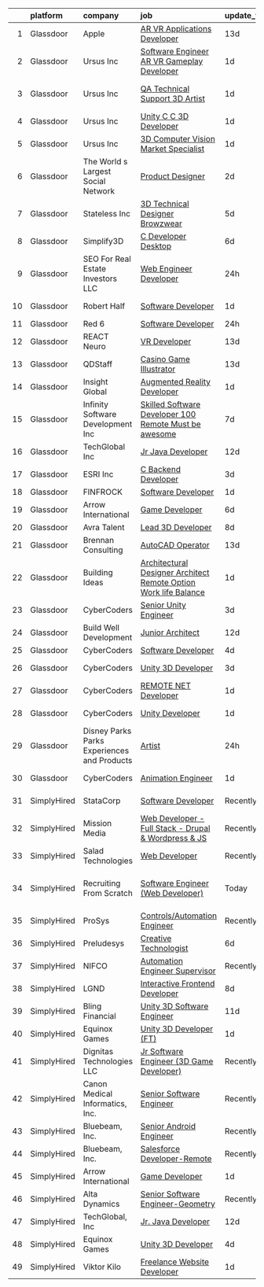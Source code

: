

|    | platform    | company                                      | job                                                                                                                                                                                                                                                                                                                                                                                                                                                                                                                                                                                                                                                                                                                                                                                                                                                                                                                                                                                                                                                                                                                                                                                                                                                                                                                                                         | update_time   | location                      |
|---:|:------------|:---------------------------------------------|:------------------------------------------------------------------------------------------------------------------------------------------------------------------------------------------------------------------------------------------------------------------------------------------------------------------------------------------------------------------------------------------------------------------------------------------------------------------------------------------------------------------------------------------------------------------------------------------------------------------------------------------------------------------------------------------------------------------------------------------------------------------------------------------------------------------------------------------------------------------------------------------------------------------------------------------------------------------------------------------------------------------------------------------------------------------------------------------------------------------------------------------------------------------------------------------------------------------------------------------------------------------------------------------------------------------------------------------------------------|:--------------|:------------------------------|
|  1 | Glassdoor   | Apple                                        | [AR VR Applications Developer](https://www.glassdoor.com/partner/jobListing.htm?pos=122&ao=1110586&s=58&guid=000001818a33217cb6f591da7ae1ecb7&src=GD_JOB_AD&t=SR&vt=w&cs=1_81e5262a&cb=1655881016020&jobListingId=1007927430862&cpc=AC285F3A3ECA6BB0&jrtk=3-0-1g65368d8jflj801-1g65368dli4nf800-69fcb8720df6bece--6NYlbfkN0BvKrLyj5gPmtZO9T8euul8TCxuuKNOtzRJOomxnwSEodTz2Bc-sPZlbtkML8D-m4qjCGnf4bnfUhIPZeLIg-kWsoLpYUZE6w8n5VLz2izTVNhE8A2fpsHuKRjE-oAiuIZERgxxAwRuKy4gW9q-meSy0xsMy36UAtY1PkgNswdAEi46H-K9YB9Cek2iAqhmmTzFvMj4hRW18-irTuURuW8_rNFMWMa2fXgKmaPOcxIFH3nk00xzu1L7PAaOMiyOaJ8wmAey9xf5UJs1t735oW_0eydsIjDDbPfI7klLdbsjpjo-y2HBWBVKdmscPeqKDp4oVoCU3FZkyyT9TzifMHWZ7SKKpDHYNWEhNRd1Wu27g-5cAy7253C2eVvtLVimryOw9nL-kCAQYtZ4RKcG1b_JkTwgp8M6SPkOdugD9kBl5qDhy8XOtpekafGe5aXQV2b8nmzItfD4WxVWk6H7rvncvb6Svh6kmb96bT3t9wBcBeoWKB028nael7a5s072d3elJTHVAO8w7acHynSh8SxoRGPVZo5M1e1mHtkeWCPR3EhD9DKBe5JHGx4sWs9eJy1ULLfMYTCcL5sHgtdMCQBtpbuyK8YdUWWWQcyXosBbEbWoaWCoS9kDtxJbCzVIaq1yr5aiUSwc4ep9uz6_GOYRAIyE2k6C-S1J8u7V0NMqN_upZqlmOk8Tb_ay5OdRRRsPhMordd8FCFeI8imgyEfT0hE2AmE1PKwE_PyhO5nTJdjk6LV5RoyR3mgxqUqGb9Ze89tvyKvaDOvKhyYm1_BZqqu1M59qTGgTRMktFjI6DJQZ_E8RasnjXE-f_q-XMmACSTsum4ko3vpWw8NAK7w5XGC8noqbZfOyKryQ_jqSmb_Cyj_31Fd4V40HdRp7ymBe8DqqF8DrF7YNlr-VH66VAgqHXXZL1UpK9fDq9WcdeFW2JLnZMr52lqkzJT9h-NE_9C3e6twB4w%3D%3D)              | 13d           | Boulder, CO                   |
|  2 | Glassdoor   | Ursus  Inc                                   | [Software Engineer  AR VR Gameplay Developer](https://www.glassdoor.com/partner/jobListing.htm?pos=127&ao=1110586&s=58&guid=000001818a33217cb6f591da7ae1ecb7&src=GD_JOB_AD&t=SR&vt=w&ea=1&cs=1_30f0c324&cb=1655881016021&jobListingId=1007952300883&cpc=FD1C1DA32C38CFA7&jrtk=3-0-1g65368d8jflj801-1g65368dli4nf800-a89439141e159696--6NYlbfkN0CT8vBT9H5mqECx2dfLV_FONLPDKpIRssxVwtj05Tmm4rA5I0VNOPdM1oYsK66ov5rfnjfgAZTug_wuk_D3pyUmhLVPkqVTzPlt3gfN_Qsn5B5UIDGrRKzf7Iyk2_CT6MnWxR91fqgaC9SdvwabNzt0QdMHfrfPitCLVZR0aTS3IIToD99hmnSSmDqqNkCfRgeoMOsACCZMti_AePjnWh6mXS9J6UcRNOMdrkp41WaCLH8VAgzUkXeTUOejWQpplf6ePRq3cBQ4w8HkNCzcWKpN4s4fHQZfLVV56zdDSW9uTyUDsKhTrMGsXcLLOn2frletLgCJ_gZ5Fpds3gU5LX5y46BZQskQArxsCqkhbhOK3m9rp0OHkIBKoNKn3iLRSJ2dRUoqXVIYF1KRpDTzFyH_HM97V-Tr_Q3fO5IDbKCO3AA5u6Ok5EmZLpI5cNRc58wbvqyNuORN2jkhR4SfY-65KFkZ24aLzu3Hp9NLNtUNHdYCei6HUEXdeA5PEmRCu4t4ducBvvJ3Z8joQlAjuh88CY054PH7nJh-BLEwpukoEM47wfGJJfcsyXVPCgHZEu7E5lkFGbxf58QI1YRCZUjDAtiyjfZR-hQysgr2bHC93acE4pKQmGd9eVN7icsD1zgxSGlHselvL2x6x9mmE9KplmURN8ZvgKVISgaKRsglt02BdUflWPlsQtlBVj9iVm21YzY2iPJmAptst4GD8oyK)                                                                                                                                                                                                                                                      | 1d            | Redmond, WA                   |
|  3 | Glassdoor   | Ursus  Inc                                   | [QA Technical Support 3D Artist](https://www.glassdoor.com/partner/jobListing.htm?pos=117&ao=1110586&s=58&guid=000001818a33217cb6f591da7ae1ecb7&src=GD_JOB_AD&t=SR&vt=w&ea=1&cs=1_9afef60a&cb=1655881016020&jobListingId=1007952300748&cpc=FAE5E775D180B2FB&jrtk=3-0-1g65368d8jflj801-1g65368dli4nf800-8e6621c51b927726--6NYlbfkN0CT8vBT9H5mqECx2dfLV_FONLPDKpIRssxVwtj05Tmm4rA5I0VNOPdM1oYsK66ov5rfnjfgAZTugxHRSpus1mP8WNxYOiQfHnv_mhFLovft_g4Rr4K9awOumL3X_lvb96-uMoWdsRynJtbDEdlM-fhizy4LBD0CECYUaxYBUgKi4CsfFRoFBZSlInWOmK60C43dqL81ji-4YozOnLAentynOIYBcNOUgDP_vCPPXBc07rgFK7syOUbjWhuaoMOO4a-TlzQwHIF-NUaDNmRseCzuh2bjRqGYJ_JiALfU7pnOfo-0OK4PSCZ5D6-7-ZwiPK_8hJBu_1zTcZIG_iw7wVa0-GH6U79ZcwzGVGCX-8TlqwAU0qqYwBGvTGsg2mSELqDP3SregIhFwvtOFBwWVLFLrATOedC-ZkdeD05Qa4DqVqlT8L8_AKm0DuL5V6PEgpBjnwx4bzvOlblJ6yPHaUXhx60TEl-jxkdK3Cqbc6GhhCsv9po-wkaKjjkTMqxJVrkUahr3qXiX0onQLaRiONsEZb2rP8WhDqHkdSqYu41fctiUIOiu72repbXjq3VB88TyMEUUS2gHq0GNClwT78VJyPGszeas2oHjxXj53_WU6UZmnlWrzWvObuE7m5I8k_Gd-etujcitLCXHaRrs4zM4OXX2YGZ6SEGEQ3YRhWhMCMp6SXc4cQwiLMhxX2TSeeDrSPWUJv8FmNa2R-MoIAOy)                                                                                                                                                                                                                                                                   | 1d            | San Francisco, CA             |
|  4 | Glassdoor   | Ursus  Inc                                   | [Unity C C   3D Developer](https://www.glassdoor.com/partner/jobListing.htm?pos=116&ao=1110586&s=58&guid=000001818a33217cb6f591da7ae1ecb7&src=GD_JOB_AD&t=SR&vt=w&ea=1&cs=1_46c62824&cb=1655881016020&jobListingId=1007952300761&cpc=334ABAF5D42DC775&jrtk=3-0-1g65368d8jflj801-1g65368dli4nf800-2a7bd2f0a80d9e6e--6NYlbfkN0CT8vBT9H5mqECx2dfLV_FONLPDKpIRssxVwtj05Tmm4rA5I0VNOPdM1oYsK66ov5rfnjfgAZTug0v-ZHA1FQUidJuHjM3k3oTbiLUKDLP7cx3ie_pL8SZXsWXF580SVPACzqwptS734yepNgNxYue4Tq01SeurxeSUz1X9D-_WOWLFD7SsJkUyTmeAmSpgiH6d34IaLOheCBmqhoTKnGP9FvvPbziNliuV2kuh__z4V8nlQyajaIt8HwdtxbtSY0pVOwyGdT8wDXASIO6kI---StvpDnRjcFxum-yH_2l6tEL0qCdbA4wAPBOuChatqGn6Oq0zY3KgawK46eMth6T7ouUxSrDEEsnUfqoasP_RCknyawOl0MfFwylBGw6W1xGI2-pCsJBgWJQ_I9d0e1N4InzyBlc2Ig6uPt9zAmUIjZuzjTrtIDshliMedz6C6KjxXbsxUVa-psn6dAPharmWMhVnTbmgktdwecFfuLExrgiqSiXJmdKqqLVZ80stO_E7bjaduh-l6DbvLTGbcUKWw7WDkVSnJWmoSxQ-oaCfck1uNgHLk4mL-gC6PBFTMzNNwCDCBLf18zssfnhNknTaflTnsbDUzhU1srtbfoWtlXCnfMgGqcXaQtlra1d21xVEcK8Dhdwk9Tnhx5IMy6eKkuAPFFg5dJWUxIpBoJZYQWmJB_2QLUlzrHhqRRN6tyehVV_yC3n_qA%3D%3D)                                                                                                                                                                                                                                                                             | 1d            | Redmond, WA                   |
|  5 | Glassdoor   | Ursus  Inc                                   | [3D Computer Vision Market Specialist](https://www.glassdoor.com/partner/jobListing.htm?pos=129&ao=1110586&s=58&guid=000001818a33217cb6f591da7ae1ecb7&src=GD_JOB_AD&t=SR&vt=w&ea=1&cs=1_e927bb8d&cb=1655881016021&jobListingId=1007952300934&cpc=FAE5E775D180B2FB&jrtk=3-0-1g65368d8jflj801-1g65368dli4nf800-4c843d0a3bdea92b--6NYlbfkN0CT8vBT9H5mqECx2dfLV_FONLPDKpIRssxVwtj05Tmm4rA5I0VNOPdM1oYsK66ov5rfnjfgAZTug3aNMU6At5v_WkIMfQzP_Ag1g6S1HMTiLQ9hk8YzCN_hWrAR2ZXBsp638ScD0pVTCm4tfGEDJCWG_cXtqtDiEos8NwXCEiM-m6WiH372eQcZPEe8Pzr8DAoGxgYXNv8fa4oqxRQwrCN8f-IrxlpkCNjjdUioENPsAMNvYCqpYvsv5tpUci9AC6NAz1_omAXCrsScwvtx6DaFM0vsmS3_Oeg2oi5kf9br-lRSmrNzda52Paap-hA8RSc9dp1LN8G14XgOeUFMVj-tZbAjunSYbHFPO8WPQNt1dSUCA5ztBeQuS_Vwx5-aYuFu7UEFRaPdbb0NkohPsPUDKavS2-GjZRsFPJAgfL9XOvGt74Le829vfpS5l7RfLfW0DzEU9WbnuhN1K7sBazftpWnKIJtRXv2MKuo72XFe7eF5PsTRCmuhx02H1at0ah_jQZ3a7jS30mlHYDOI3Ph1yLnfDBkD4xcM3dW_i9WMWjLjcTD_zABOxoyYJ-AaV9iMVOTrcGwINGLa_LrPhqlFBIBinNPOkmtYjnnVwoLm9Ihxu9W2kdDdIOTbiCMCg4HlfxjKyI823cjtq3WsEKFoNRMNHO84T1A32UjP1ajEb3r3O_9sPddmF9TCg3GB98vfy6wO7__ZJcKquurtNtLT)                                                                                                                                                                                                                                                             | 1d            | Sausalito, CA                 |
|  6 | Glassdoor   | The World s Largest Social Network           | [Product Designer](https://www.glassdoor.com/partner/jobListing.htm?pos=125&ao=1110586&s=58&guid=000001818a33217cb6f591da7ae1ecb7&src=GD_JOB_AD&t=SR&vt=w&cs=1_8e2a0798&cb=1655881016021&jobListingId=1007950662304&cpc=E773D000C9BC26FA&jrtk=3-0-1g65368d8jflj801-1g65368dli4nf800-fe04110d9e9eabe1--6NYlbfkN0DSgjPPcnEdvoK3uuxfISLALE6pB1FR7YSHOr_tSg5_QGIhoz_2VqUepdcKLBLI_zSyCme8RKe9yWL2Y5jRsLpD6uaqUljAdyxTBE1Dr_AZUMFRLSx1C6m0WoyR9qgEIb4SDGFDS1whlrJ8LlnRpMcaG9a6WbdlIn9keVbSu52RCLJC8B54kh1w256WlRzw-cvUEcwjUzIi282h2ZscxzAN4mDS3shFXqLO6FstG59buuGZUrg2tIYarKgNr--AJJ2lcFyiMpnSDsPvMrav5K4m4brlbvsfoES_8L-LQhXuGG4_ocMo9bxdllX9Eey7wTCzBuIKAXGoR2JEABg8pA0wyYEALxhgWR-ossvr77aKeJcTUs4IDfsArKMCVxdqsOz1MFcotk7ByFnpgpARU5lZhyQOvmsDiiDRuwGD3EEJ0Dm-pq13da4V9HrsRXRn8eXxdAPCadosN2zTfnwedcFxXSUgU66O9upxUXEGZdZa_-7Rrx9DEIiEOCQizBKOfmWImiRChaswEiDD8KRUR1USqCQzAnu3xGv26QH0YtnVvsSCmzhdAx2nyWkHlY5qEdn4g_fmGUnjaw%3D%3D)                                                                                                                                                                                                                                                                                                                                                                                                                          | 2d            | New York, NY                  |
|  7 | Glassdoor   | Stateless Inc                                | [3D Technical Designer  Browzwear ](https://www.glassdoor.com/partner/jobListing.htm?pos=110&ao=1110586&s=58&guid=000001818a33217cb6f591da7ae1ecb7&src=GD_JOB_AD&t=SR&vt=w&ea=1&cs=1_5f6cddc8&cb=1655881016019&jobListingId=1007944586616&cpc=9C4F014304452074&jrtk=3-0-1g65368d8jflj801-1g65368dli4nf800-d92c17cf4d9f129f--6NYlbfkN0CMcCXJT0p_ILdaQUIJ0-QQ2_CBConMKszWTsGK5uvI4353MWyOs2yQnOr-BO7R0OdsV-2uWtxKNRcQOIisj4KaKx00A0lKRhJPcNQ2V8uBWaeRAsvkgoctLAWBl_74iXVjRuoS-wp-WJ8tnFC0ceYmcTlksXapOFD465wUOEqag_67zJiey7_Y2YzBIvILtyo8gTo1PrCtgYvXH5cCCIYykUcS_4XIF-Y3EVlIirHKAXGVJX9_Gobc4os3JVPlazYHlbDK78uopGIF1l2j7-I-cmnHOhiZGyvgjl_jZMq2cgdtjEx2tcGOEy3h8zKWv0KtRWobVNxAXJn8JiUFURkVo2bU_IjCYtTC54r4ktPK91Dbi9Cn_YPNRHanCPqgvMbqajVWMr0LZrNrpcj_Xg5_p4TnFQICgkRzlC6Xe-ucaL_cyu78sRFGjPkFZNzOLqUSOy2YszgsM44Ut6iFjzWpRmp0PyxueXYcY-Yz47Ti7HNaWqcm2DNdZkRj1AK9TstcOTICgLk7Ug%3D%3D)                                                                                                                                                                                                                                                                                                                                                                                                                                                                    | 5d            | New York, NY                  |
|  8 | Glassdoor   | Simplify3D                                   | [C   Developer  Desktop ](https://www.glassdoor.com/partner/jobListing.htm?pos=102&ao=1110586&s=58&guid=000001818a33217cb6f591da7ae1ecb7&src=GD_JOB_AD&t=SR&vt=w&ea=1&cs=1_0bd740ea&cb=1655881016017&jobListingId=1007941984698&cpc=80B915E8E3483F7A&jrtk=3-0-1g65368d8jflj801-1g65368dli4nf800-6b0c0341c0cc94a0--6NYlbfkN0AS6l-ih2KIXnejHBXZcOtrnYQHbFd0ICbFjevRruSO72K49RFFl8ZNA3VpPCvcdcfjeDJzbAUmNjPoKgGb97Donx5jrojC07JOdo1aCXNDS86-z00fgcL7cued_qmSWXtHcu3xd9it7s-heza2gea05YhEzN5ECzKacbpzmhGCJ1q_BG2zTRryERXD3KWNzlbp_O1Ms1NOJYCwnmcNOPnbWDNZm6hUfT3_l2DgXTRBTcyLne-kQdrRfPnBOQ0Xs3D4u74nZUcJTIfXu9LkI0FSf8g8omN-ZgxnsELJWyThUtXyEp0tkHMSa1saUTn32KzFFvXbsj_efh8Ijx3XGe2J9B1jfxuX6nOiIDlQ5C661gmz2jayB646r70T3OBq5WQMcn2WpCRTQXyeYG9VnP7amDq3xhYjfuhhATiGqXPJHBb2cFPTord-9LxP76g2TxpZcw7piKcMSl0aMPMUlKYA8ryeSR54pEhsjAN4Tun564A0bLpTCZD9lPdtxb-GMMfyX8i5EFjZR7OKKGp548WdLF9NjXFB1Q5TlxirvsBQeA%3D%3D)                                                                                                                                                                                                                                                                                                                                                                                                                                              | 6d            | Cincinnati, OH                |
|  9 | Glassdoor   | SEO For Real Estate Investors LLC            | [Web Engineer Developer](https://www.glassdoor.com/partner/jobListing.htm?pos=109&ao=1110586&s=58&guid=000001818a33217cb6f591da7ae1ecb7&src=GD_JOB_AD&t=SR&vt=w&ea=1&cs=1_e7edeb8a&cb=1655881016018&jobListingId=1007954277644&cpc=7095061949A44974&jrtk=3-0-1g65368d8jflj801-1g65368dli4nf800-bd2de49b0affd3e6--6NYlbfkN0DJfnl776HxIft2MNDC1rkXQ3Z9Iau6Lmi_e5Adjz34l-U_GG9K-pzeo5vzy-H4UdLvZO03n6YEIYM_j4_PppWEz64mI_MM6u70QG_oTLCevZfDnvfsA0Km-yuaa4-i4AvderyC5MVZvdVMzRZtW6D31v-pO-0kkx1-UgT_qm9vAQ8oew2zgqpoMQt5bgzBQrblfvihnz-cRO83bgh49cGOwno_kVs1eEEUrV1Vr9yrM91ez7W3DKphi4ZGHCf0DOEdbcb8jmYcWWZ2bKHCGU0VIr6Xj5Vt27x4JRqYPVovKRx-TZU0UXG10cBJaBZsVGqhu-n25uAvVqJm3JZg6f_C41Hqh-aqAQy55xTbDxq7FwJuZb8bsOemwbjWeZh5TUCULlA5Q9K7qvuUDNVxVuFy-3Yltnz0OIO6GQ05tHkB976R9xjlwv-TvhCFdXYgYR_rYExoTltP8fuxPeA_jzqC6XpByU0Mg0eWiXz4FtTPflZmaP2pJcSMrzodqC7TCLq4TzpvV4vn9Q%3D%3D)                                                                                                                                                                                                                                                                                                                                                                                                                                                                               | 24h           | Remote                        |
| 10 | Glassdoor   | Robert Half                                  | [Software Developer](https://www.glassdoor.com/partner/jobListing.htm?pos=124&ao=1110586&s=58&guid=000001818a33217cb6f591da7ae1ecb7&src=GD_JOB_AD&t=SR&vt=w&ea=1&cs=1_528529be&cb=1655881016021&jobListingId=1007952556501&cpc=D2F1DE17EE1F43B9&jrtk=3-0-1g65368d8jflj801-1g65368dli4nf800-7075b6feb20c6dc7--6NYlbfkN0CpzDdaQkua3np5pkmj49lKioZwmwxQ-yx5plwbYmV_M7ZUsoYMwH68_KcsVW_LscEcg6MrK4rr0hoMWf2anW8ool_FMiAsDkAg4cDNN_4pkH-iHvADtnKpBsyOAa_97gaOu0cGzgrv72lKvjbIdONp8vDPn8ASQUW3wB3RyoDcVCgTeGWUFANO5WVFwQqu01PBf1QIi0z1mE544LSzjCIUbp4OOhjV2v6_gSQIyxmzKhyr9fjd3HbmL-wls3V8CWs2ry7wfCJVRfaVkrVVVKxxJuNB9SvWS5DUoiYN1ahwhzKGq1QV5pKkP5PfbcjwKZkRNwdZ9UVSxspL61kNSr8AfIfqUiHWSGxCCDBo4x81SFfcErpwcGUFAtrMFDRQ1tHU5EFBV99n0Z4RI-ZhClPaFME_ormVCdj6f0nXFtrRxY5cluG05wBL6GAmuCUgFN_cj2SrkifpKsiVznOm7REY-0GE5wRiDLW5aFoBhTs9oVZpSDiZd33nLjzFyq3Pm7yXVRkpjtzXCuyMhlDlRZCmmG4PMlP8Fw7E3M4s0A8y9nDoJdVPl8hNlMehUkFiA80%3D)                                                                                                                                                                                                                                                                                                                                                                                                                                 | 1d            | West Babylon, NY              |
| 11 | Glassdoor   | Red 6                                        | [Software Developer](https://www.glassdoor.com/partner/jobListing.htm?pos=108&ao=1110586&s=58&guid=000001818a33217cb6f591da7ae1ecb7&src=GD_JOB_AD&t=SR&vt=w&ea=1&cs=1_68cdd78d&cb=1655881016018&jobListingId=1007954506966&cpc=973E6D846143997F&jrtk=3-0-1g65368d8jflj801-1g65368dli4nf800-5c4ab0b83e9db3fd--6NYlbfkN0BKgzQyzTF1Q9mOsR1amaS-juVGLjHt5Cdom-gEF9y-xS0Vel0hhr33OUoAFojkZTzCCxyAhIwoQ3SKk3r6crmKD9iTbnHnckuIkOAw5our6bD3BudqyrmfNQD5cy0RhvJxJo-ysTYFanxeGh09IpdfdRulBhDWqkk0Jq2ImeYR9SWRM0iCMeUKtOM3fPJzZTozBXXMXb0pr67EgTGvz8r285yR4izyQB_r77b68N_gszayh_LVqClFHidVIBVLGbj-saPdfURa4Hs5YHtKhUti0qzI9kKfNCPsmWGUFuQqkvCVZOyHLonsPbAZ4MaNsrGH6Jw3SO-qWkSpkEhy6Fx1gx07XPeWIcJBW72np_6KXeGT9eeMa2c0LxCSKsGsYqCafDK5xFi1h1-DNcMndq5bgy7y29P9Qbopi66fqrUFJAvGO03vr-AvzoSQtG019klwoXkyY5cDeY2dCS5iTm5-a0RHnXOSYpjZFnjNkBPIl39C8luWdhlUGH_Vd6Cc8D_e9uTKbPzZkA%3D%3D)                                                                                                                                                                                                                                                                                                                                                                                                                                                                                   | 24h           | Orlando, FL                   |
| 12 | Glassdoor   | REACT Neuro                                  | [VR Developer](https://www.glassdoor.com/partner/jobListing.htm?pos=103&ao=1110586&s=58&guid=000001818a33217cb6f591da7ae1ecb7&src=GD_JOB_AD&t=SR&vt=w&ea=1&cs=1_f4b8dc14&cb=1655881016017&jobListingId=1007926157479&cpc=F4CC4721A073827F&jrtk=3-0-1g65368d8jflj801-1g65368dli4nf800-08f4197f72c854dd--6NYlbfkN0DWtRa9NJfjQIs4MWRRqD4F41esfMsK79cV24t80VXfzfpF_nI5kuqS4R4oIvfcoozDKYBcplR16Zgg9Y7_RxSrNoalI8xIjOw1EUioIVxUZfkhU-n-lO2uN2wEdcgAO7OIc55de70sUbOWwVGWgxbf8JfG7UHMtgwKEa4eME8RuNWPBH8lI83XfCWlGFAiEjR3yPt2nlW8OhHGflIfvkf0-ezLascvlXvNqcUHoE7PDo3kSjXo05ws3SLoQcAX7MQ6db8_dIfOYKNb4zKP9mNwK1vk0k9YjuEZySJBgBZa3OPjglstQcjHS8j9Eqh7CaSqKpCvtxPUB4OYKhnTO5fsDC984puaWl5rtVtAE0eI_PO9l4UE8th9Oyc5z4ufeZi8NkfnUHtKgRQIfNL1EDQDvQ3amG9W7XCT1iQWG7jz3dFFrTKJJ9AX6BmVpNP7RhM4RFJlmmcIgEejErwxVTCkUWIPvN87WFDkwVkfHjZK9rMHKZZ1n3v5)                                                                                                                                                                                                                                                                                                                                                                                                                                                                                                                     | 13d           | Remote                        |
| 13 | Glassdoor   | QDStaff                                      | [Casino Game Illustrator](https://www.glassdoor.com/partner/jobListing.htm?pos=115&ao=1110586&s=58&guid=000001818a33217cb6f591da7ae1ecb7&src=GD_JOB_AD&t=SR&vt=w&ea=1&cs=1_bef2c8e3&cb=1655881016019&jobListingId=1007925681459&cpc=9C2286EA3771AAF6&jrtk=3-0-1g65368d8jflj801-1g65368dli4nf800-e63c32287e53ef2b--6NYlbfkN0BK9GXDcakwdiqmeo8o-2GvkYnmPkq7xevAHdeF_847qgEqLohpJSeR2Dnm78J3U8H8O3cWcofIO70AJcWixlFJnvFYf4giE1fFFkwuS-1hvwGaV5KleI9pdBv521xfIEloftKi1RxKA_cOAC25heA2F6bp6_LjfMi_nyHahfMOHPtmaYXwDkdkDEaA7_N53FffeoTZQ8jg0gDbOmrHsnGXXfyU0t4aREktg6V_kNuFs4lFUZuBPrUlmT4XemqglPhFFZ8qMVQb_I_BT9uT34UFVSy_RZ4WWqDYbLUga6nn3W_CnfJXv6HMIMHgAIp6a9ymhgnq2QtVqOukE7vVNZSaetoxDT21dzwreeHUqckb3fj4AUhZligC7kQkOMVGRGVs0zJNCxIDbgyLLzDFSUyGgET9N3J5pSgj2hCRlvmelRT-Rf-bkCrKcoWEPPNHMmk1grrFV5PyX8NUdiaNhy3VNGFzXCAMH7tlxq3hkoaDgw%3D%3D)                                                                                                                                                                                                                                                                                                                                                                                                                                                                                                              | 13d           | Escondido, CA                 |
| 14 | Glassdoor   | Insight Global                               | [Augmented Reality Developer](https://www.glassdoor.com/partner/jobListing.htm?pos=113&ao=1110586&s=58&guid=000001818a33217cb6f591da7ae1ecb7&src=GD_JOB_AD&t=SR&vt=w&cs=1_b6b6b95b&cb=1655881016019&jobListingId=1007951908133&cpc=8A48E7D5890B96AC&jrtk=3-0-1g65368d8jflj801-1g65368dli4nf800-a642bb122ce20c22--6NYlbfkN0BKkHZu3wF05EeDimN_p6sYpKCMArvwa95YdH7UpkaBCqc7l59ErwqcW1X0QHlaD08_X1280DOjuaLcz4L1705jstZ3EiiFQVEZhh_f1R-L3gL8Z57REdD5SYnlogfHXOWi7HogsWLISycvP3dwGa32zdHS2RePdbhRLHPQJDMHrVNIB0dMzQ5-GplyXRDTPRHYYdDY_P9iSBdtOc5YMTivUi6etexGMWuyPL3RoCNJCD1AbPcOBQxWJd64hCyFrQXdthM2Jky188PCMPYsNbyct3PD40JjwXpq9GD-cLiyUhAr6scEhqS1yJKTQOKAkIYYXv2d8QIjvLc_oVsQciUuc66fZfFx85zQ3FbUJGyYklNyKDxJ_LkSRvjnIWtT2Y2z7dUwYQ0mAkGcEfF1dCHwt4uNz4Jemj09Tef7mX7wEv3qyAQuw4QWI5M6R3xKCwOUwEe0FAA1TuEP7ACdGjxpphEf3qb37ko5McjfIvf9GgF7lcb6y0qA)                                                                                                                                                                                                                                                                                                                                                                                                                                                                                                           | 1d            | Parsippany, NJ                |
| 15 | Glassdoor   | Infinity Software Development  Inc           | [Skilled Software Developer 100  Remote Must be awesome ](https://www.glassdoor.com/partner/jobListing.htm?pos=105&ao=1110586&s=58&guid=000001818a33217cb6f591da7ae1ecb7&src=GD_JOB_AD&t=SR&vt=w&ea=1&cs=1_5171e4e7&cb=1655881016018&jobListingId=1007939755829&cpc=C3517E2410EFB392&jrtk=3-0-1g65368d8jflj801-1g65368dli4nf800-c074755a022ff3fc--6NYlbfkN0DXKDYI_yepg0NlIxbNRNpLYk6-xAUlLi5O8UrMeMQShyhu6ovo9bavZEatAIRXxfsUBrgeVPG6NVyQ7_YvnG8IIx1Sl4fVEpcpXR5Xk7I4QXHDH9Zd5q1MoT7FKRH47sEQB6_NwCxqjORkhGBVtlWHPRbAaO3WVZcJrGZ5NDco7CTAOZCRJv8c9cH_ewIRz3etecB7diH2tfWNT7OAK_kho1wwDE0A2-hOc3kOHtuFT9emZl1mHnxIfkKVKjn0DzbSeGxfVf0mXBmhypUFlozXm6sw4NyFDJija1sKEcHBjGvinpEbOPs3qyMtH_iGfOcWh1hEyH1GW9YfI9A_DIBiPUw4adXExHh35Vv7OXm7DkG7SHjeYCuWYjvBauseCpDZtYeeQU6tErnR6gzJRVB1wAhbMpdWAWydxV4QJl02JHdOyICQWC600tLq2QhgGh-WtnQfkh41hqRi1c_fRXCFgCSdh3sZpSEYGbNoqYyi7BO4XDage6jDX4uq5lYnH8aold-1UZNG__S_Cp10eXNqZArrwnFu0Y4c9q3nhC0hmg%3D%3D)                                                                                                                                                                                                                                                                                                                                                                                                              | 7d            | Remote                        |
| 16 | Glassdoor   | TechGlobal  Inc                              | [Jr  Java Developer](https://www.glassdoor.com/partner/jobListing.htm?pos=107&ao=1110586&s=58&guid=000001818a33217cb6f591da7ae1ecb7&src=GD_JOB_AD&t=SR&vt=w&ea=1&cs=1_41746193&cb=1655881016018&jobListingId=1007929309014&cpc=654405A9B1E0A9F5&jrtk=3-0-1g65368d8jflj801-1g65368dli4nf800-65004001ddacaed1--6NYlbfkN0C-q6iYe66_FLQy3U-sZg-V_VpG3fQBKf_hrSCPEHFKv3DtpHCCWyd_ALlnLXUaebrYZfbf66vD25OD_n5n0M0o8n1VKLxFiOOdzupOky8GPjU2VkAxrDVqqvZJ2TFvCxssQbY-oFDByT6O0emYP8uxJv-4ht7Y_Skr8nqL7AgEqi7R9ezjzOLeZwS-SNOkFUf2jUVOPtvjYhtGxgX9Xd6mt-eTj-3hLfzuHqCaBSzOUV-Rr3tj1axNIRQQ8cy3p945DpU5hy-BeFEz77p80yIFqaTm_3SQFyjlG9lA906_dGcNPOv5qFfb4TtX4rCemzfyddKwv3RW3zJ8kATqhRLq4aGPExMU4SnPCRccqHVEwmQUxK-RqGNzo2-ylcmV9RhFMmCsX6gFuGUFgnLH2TS4-vFX3yQHxOZeD0N9mhc65O5U02SBASQwsOEjHdidoZkEOEbUsgMTwL3nUMcbK_fkf19_aJzUeNSVFUnqLYsz9J64Sf8CB-VMqUHAXGFAGm383ACxurMBZA%3D%3D)                                                                                                                                                                                                                                                                                                                                                                                                                                                                                   | 12d           | Silver Spring, MD             |
| 17 | Glassdoor   | ESRI  Inc                                    | [C   Backend Developer](https://www.glassdoor.com/partner/jobListing.htm?pos=101&ao=1110586&s=58&guid=000001818a33217cb6f591da7ae1ecb7&src=GD_JOB_AD&t=SR&vt=w&cs=1_4b6089a7&cb=1655881016016&jobListingId=1007948599208&cpc=FC4EF002566A9691&jrtk=3-0-1g65368d8jflj801-1g65368dli4nf800-6eedeb2858071aec--6NYlbfkN0B4RtO3IT3JryJ6LFsr6Dt8ocXPllQ1mo_KSjHUlnoGB7F3bWBDUynzAFwv2euFlU-fo6fI54irb1nt0UpxSAvSI3dWORHC2ZIswOMz3d8LMd9e4kZy2N_t0NvCQLqbhfkhn8CbMQIlvhthwXYdjskgJExr_w8iUgHgh6mEE5_D0KcF-wB8NrJEWe2_dh4sMks3Qsj7F3pfSY8qCSBAOPeyWASq4O9iKYT7xZLl_oXV6R3Ec-WHRifilCEpZEK3UqzRFwaGo_tFb1XGo1AQG_vop-LVD7p27MKs_2APqPCIkvvx6-LDUHz3dERwgLSxDcDOG7-0Dwf97ueMiz35Vm_jdCRcIAAOj40pGvhM9FAIyxazlCHfZMXjSSfUX1gYkKBkimmOrxVV3qOmH5zy2fCzPDhEHkRQCrfmXWeTHYA3BSKysAkjn1MTZqZCw5RKsc21h27Yc1czJM15ap6gBhQ8tqVe0VkkA3o_dN5ie__N20tbuUpjuhFvrWMa0T0sjOr6SPE1KMeya3yEiMUj17EIvs-JYHH6MpmHFsAw7NDLjEsCmXsXADK_6LF3LyptTmfTCzYX2D66_Hxjeea9IOYVjaPTS54KyeEpgjPjId2xjcAo4-GZPnqItR1oytj4OxrXTaaltBofH-s0OQSD40NGHde8S1A8OEbH7Tr-FT1977iEkcR0OTgg1VlIlm-sHSwN-XRHWDowXXvmGSBbAU2cttfkrA0DyRCShV4ujOyOgUg7r755p74XOLDT5tTq0dt8BG1Ao-DqsRUbH9jJuQSCZjDG_WovpfM0UxgwzEcZrUmEkssrV6S3)                                                                                                                                                                                 | 3d            | Redlands, CA                  |
| 18 | Glassdoor   | FINFROCK                                     | [Software Developer](https://www.glassdoor.com/partner/jobListing.htm?pos=112&ao=1110586&s=58&guid=000001818a33217cb6f591da7ae1ecb7&src=GD_JOB_AD&t=SR&vt=w&ea=1&cs=1_5c10941f&cb=1655881016019&jobListingId=1007952016530&cpc=DE56C24FF6DEC286&jrtk=3-0-1g65368d8jflj801-1g65368dli4nf800-ee4d573acd9a88a8--6NYlbfkN0C3s6SQssVyjM0TBjXC5cY90NsFTu6k7iXDnyh6Xjam_Xi16b1zYIiAexvnUjw5UU5RDi56t7-bqs_amIVvl218YWkQjOFwr-CuYRKl1Yc-4Gb46vJZqtsuOP-21dVtZbPMRzj-9vGTG7Q1BpIqmG8-P6USM6pM6GIZqpYdkCtYGUhTnHu-7kB5JqKM19sUGfDGJDl0rYY9o73zZ8mpf_0qgUP4f-IfXiRCEePzOgM1B5_Vt9dmYKe4iGoPNB4GL3E4Z9nkTqElXHOfX7cRjf-iHQON5XMWYSoF5wD2agFjg06EE48oy55DAKGTsgN7j73CDZx6lFbLwCjYdFDacQdoleFvRxG3I6fd0mTyYcbUq_si_MdKXrQdyliB2mMAnExhPxuWYkmuBPPoc4wkg26QolOXMcsjQdTI63r1TA7KIBh8lIqUaEMP_k0XxvllwRcLPryk8PbOe8XLqtI7fh6aQxlIKAlh3_VOW0Ui7F6rdqd2W6RT_OvnZQKEhoGt03U%3D)                                                                                                                                                                                                                                                                                                                                                                                                                                                                                                 | 1d            | Apopka, FL                    |
| 19 | Glassdoor   | Arrow International                          | [Game Developer](https://www.glassdoor.com/partner/jobListing.htm?pos=126&ao=1110586&s=58&guid=000001818a33217cb6f591da7ae1ecb7&src=GD_JOB_AD&t=SR&vt=w&cs=1_c4178cf7&cb=1655881016021&jobListingId=1007942185705&cpc=0FE1F5EA2BC84A01&jrtk=3-0-1g65368d8jflj801-1g65368dli4nf800-c6149709f5248469--6NYlbfkN0D0ff9e8Lfwlpl5zGbQmpn59AL71QmFd7VKOAnfyjZzp5sdngV8WPgYe0dov1m7Y2lVpryH0MU45TRNMsrt3SuT1TTJc9AnP1Hlcc7euagK2Kj6H8rHyGtxS8CQ8W-WXo68XIof84ta9mMPKIJmV1T62N2hCPPHL7gTjPw1dMbDgtxm0r20ndMhHcF0HjfCLvvHTtsBb10MVvCkYtpXMCX3QniVOL5jHawiUe2ndvc7rVF18EF1uwFzZqzlY4j-rx7_jMcn-9hRL5doIgiZ2xYWI37waRLTGXKKZeiXJz5tHZ_1Jp6d2ghWNJDJ4_Mr_GYz8-WCuk84wmOAbNG3uaOF-LZuJJblE7wm1TprjaRhNn6wqCe0y68ZrZwOaH-EKO1qCwz3gGLqIqipyB8pTicWcy20TKf9Pl_kOmMH3QMPcy96scwY27muTeBO2dTtt4030DIy9B8n1uQKFLvPF3dd6FcIdDYSeyE%3D)                                                                                                                                                                                                                                                                                                                                                                                                                                                                                                                                          | 6d            | Greenville, NC                |
| 20 | Glassdoor   | Avra Talent                                  | [Lead 3D Developer](https://www.glassdoor.com/partner/jobListing.htm?pos=119&ao=1110586&s=58&guid=000001818a33217cb6f591da7ae1ecb7&src=GD_JOB_AD&t=SR&vt=w&cs=1_61e4ad36&cb=1655881016020&jobListingId=1007936324954&cpc=149B3D5996025BBA&jrtk=3-0-1g65368d8jflj801-1g65368dli4nf800-d72a9d5f5b134c82--6NYlbfkN0B9-418cCXRzcGI1omC3v1wRgm_AezucpluatJafpVZg5tLBFTmiP1LYryusOQq5x7ZuY0GoirngUiOWEbF1Nj6pHNTgvggm1rQIm0zxvLYjukBIndfO8dWcdoPFkwyIEvI2gRzRtJn5geWj6iVV73J00hE-49UoS0BC89ps9URCMv2GCUQcbxfH141Ez3Jf8oC7jHCOCrfThZMjw0VJIS2ksc7NlslqBEZBfdl42qZyDZbyhHHpLlKhGaglXrDVeG4X_IEfqq1tYjSIg2X10XO5JY5-gwMN4Qg4psH18HTD24opb3lFSTRoF7Ri3zTaY-Co6VyygOcFcH4TjjCiBMsuHGIDR1UaGYwIynZSAND0PlTEoMD4HD8yTW9DJyFYFTQ9fl77_kicl4bB5GpSD1oU5hbaYSCXfKBpmz1ZHWFT7uMEVr6vLx3eMTDYhSyB3iq-tXAGF4fP1OMB940Pf6wRODpf2-btXw6IpOqzpCm6-QXb6EhjwtJliqruBLBIwA9k3XiwK5JI6Z5dguVyF8rktWY-cy6W7Y7SwL8kGpd_mi0Nwsd9ZfYybd6pEsMEbVQ5t64y8lOf7xtPrdqs5gYbdnFC-ra-24%3D)                                                                                                                                                                                                                                                                                                                                                                                                       | 8d            | Remote                        |
| 21 | Glassdoor   | Brennan Consulting                           | [AutoCAD Operator](https://www.glassdoor.com/partner/jobListing.htm?pos=111&ao=1110586&s=58&guid=000001818a33217cb6f591da7ae1ecb7&src=GD_JOB_AD&t=SR&vt=w&ea=1&cs=1_fb7e7aa4&cb=1655881016019&jobListingId=1007926318173&cpc=036CEF58F9688075&jrtk=3-0-1g65368d8jflj801-1g65368dli4nf800-af79c583b1c27cb0--6NYlbfkN0AY7tPT0iiNjSmIgu373pr6VvEa4C8a4Y-kENUDOFsYPnuIMkyfGxSIDxs_GceYYSu5U0USkTUGYRM2GVpmR23wE4bPcKxnFfyg9pld227jKCoCnxNqX7KTGhKBMLHWubWPovQax16512hJ5dMwVW4HwoaU93AMFOG6SXJ80fcbbsCpwmtp9kxHUSr3pXTdIiZ6w8xZCEW_518jTTuJJtm4te_jdJ0182_lb7Dgh_CAuLCKgIz4wlZSCmzhubFXSgPxGM6zSjBOm0z6DCVq0MvLxMIIYkifz7uZg97CPC_dAdKCgFgvr0HAHWqQihLoBCnkU21zl9eSrd8wawvd23uHoqfe9iWbSmSjJyRr6PjWZf6qrvUbo6u_fomRAw2JLbk28aM4OF3_gdzOGv09HCFdXEVdZp3kRIe49NYiD8AHan_rHdfMWQTL0epcYtJLb6MD2o0knJc0Hdgzy2VlLufDYqUNNIdajITSef8_v6EilXumLGqZW2R8ToKE8fbBq0kl1DlBrtsC9KvgVStchVHl)                                                                                                                                                                                                                                                                                                                                                                                                                                                                                 | 13d           | Burlington, MA                |
| 22 | Glassdoor   | Building Ideas                               | [Architectural Designer Architect Remote Option Work life Balance](https://www.glassdoor.com/partner/jobListing.htm?pos=120&ao=1110586&s=58&guid=000001818a33217cb6f591da7ae1ecb7&src=GD_JOB_AD&t=SR&vt=w&ea=1&cs=1_f625d639&cb=1655881016021&jobListingId=1007952154834&cpc=47CFDC01B3F81FAC&jrtk=3-0-1g65368d8jflj801-1g65368dli4nf800-b737cdb6ca311a41--6NYlbfkN0BoeN8o2TtYIymYcGb3iHz_h7Kekt3ZVqOBcUvSGCcqpdKMEpbKNpaFGzi_siieZGWjNGECkrLqcLqOhYIybKZU2RjWddQmvlPuaan-YNIv8bQiZ09advgw3KXOXgzVQ_9TDLpTFolEXX_QOUIdiLz_N7sCbjFnt4pj7RiPO9q6jNX70IJ5h-lSYPqdXdYc1PezvknPMFSHW7mtVgI5THLhChkPopzCwsuZyDDR_UuD9ycOK2FTFesE7msc31PlDHEssX_84JoyF_Sr7yFZuWp0KZH9pQ5swqTdNJhcRgshbyyGG25GCaT1vlHwnj929vcT1X2WTt0d3qug03r174TagMHNcLzYaILXC5O0-3Oe3OSfyzkrDTbwbwBiHYWpmxyHO-V3lyBvolCeGAbCDri1SEIdinQxnTGup7n9l2J0NLXi9vnacQL8yMhqPIsqAko7h9e07sjZAmGgwbWs27qWyNyFrrU5DIUe-P3bjXVJtG3CgpB5mr_t9ICiK8MYGI0%3D)                                                                                                                                                                                                                                                                                                                                                                                                                                                   | 1d            | Nashville, TN                 |
| 23 | Glassdoor   | CyberCoders                                  | [Senior Unity Engineer](https://www.glassdoor.com/partner/jobListing.htm?pos=130&ao=1110586&s=58&guid=000001818a33217cb6f591da7ae1ecb7&src=GD_JOB_AD&t=SR&vt=w&cs=1_7d21108c&cb=1655881016021&jobListingId=1007948758101&cpc=A65DF3A704A48F9B&jrtk=3-0-1g65368d8jflj801-1g65368dli4nf800-527c334c4ecdefc8--6NYlbfkN0CpFJQzrgRR8WqXWK1qKKEqALWJw739KlKqr2H-MSI4eoBlI4EFrmor2FYZMP3muM24zHUY_bG5kq0U10clj2P75JFXOu1KTFChKA1YaLsYQGb-kIlelyH_pJQSqlprvs_6TSpN2IUFqMa3xJtQl2nie6oQjPz1dQ_lBv93Ucqwfwt_tpCLIZ2TLfQyQM-rN9b1WLUxrw-L-BEpUlX0uLJw4XfGCnKfxGL0TNaNIHi043PhKoGJ-42Zd7WeTI11uTUz9B4bKKdd1fwMLwHuFb5QuyXih5JY2m2EXIjuo7NnJdPfJS-A4EkMnlN4_7iyzh9xzkxs_c-caC1dilPqD58KNDpwlDK8VxIhpDMWEkcH6B9k6ZG7k8dED26PTCrWW-jpSXbHze9XlYXWb2CGfivm7YgK7AqaMEFxTK-SflgTaN00PvgQh_a9WVQ0cpZeOwulcRJw_eg29ud11Z7Oy74fNsNzmyEjmbFcJ6g5mW2M56chjdWmnIzLfaS6QbCwonnqX_cU29sGfvE-BFc7YfMXrqXwEHMaQV0lFikojmu-04CDGKNb9Pb3zZb6SqwO3v2x0L6F1heGbw0VD-UvPgUXhuVlAwnFrxbE_PJNm9mRsi2oyIYkPbzWDzpn-t-SyZxCmlok7VLNihp3T-steU74MbQZTkLhD9Wh7lldDWA1dRGOBZIAPzmHjO338AWXfIxcdwDiXyA23jOak6AR4e1QrXUvhfCnO4SHSe9vjBSQQgdldnaT7XHuvcrkr6yHdOTeQ3GLp5VffZ7rEGtlo2l4ctRzTUpKhS7byXZQ-rgMatvloWnesGOMNyAKazDaEkbeQq9d3jVW7ASZT_EqhEIZrThG7B__xoyrL7NDll5GN06XgJQ70EBXPKbE1OIsrshLLMqcLe8UG3_KCmiH7iuMRcQrUvbFIp0cNqxDeQWaQr1ME35O_hkovKKBXJkFbqWlReWj1i3a7Hf45vzOhp2lMyNh0BxcGu4%3D)   | 3d            | San Carlos, CA                |
| 24 | Glassdoor   | Build Well Development                       | [Junior Architect](https://www.glassdoor.com/partner/jobListing.htm?pos=104&ao=1110586&s=58&guid=000001818a33217cb6f591da7ae1ecb7&src=GD_JOB_AD&t=SR&vt=w&ea=1&cs=1_a56395c4&cb=1655881016017&jobListingId=1007929658533&cpc=9BE7264F9E667C9B&jrtk=3-0-1g65368d8jflj801-1g65368dli4nf800-f820df2182935d0c--6NYlbfkN0AS3oPsAAmCngCu4U51_2RxXyfS7TdWOFtWPOafNW52I9mnargnUyPFUi3dlkzOwLCoasE_4q7-LZ92GVO5WAJhVHeY9kPUGnDoDF26CPDsYWNyEous0wm3GAHHqV9r_xQsVhgoTYIM87oZAMZFzFlXZFGFTRlrMiTIopPEFsmSroOQBT52hp9CD0bWQMuqCcXJwyrcaHYzyI3s0ZuibT4u81g48KK23yWfy6Lr64w6rViKkiJZVx2Zom8yJOt8z2H779inqd-HuuxDFpZIs-7oUbTnthXecL4__H3mId5kIMWZDxb-5qZnFRrURq2ysQjnp8lL3WxWms7r4yv7dPy5mPeR59QrPrTuC88LRdw8Ml_MBuGkDLm_h0CPhLfRFNT3kytymT2SZpzUJvTD9pRXvdprYFa9da4pW-x6kbyXjWlaPwynlZwDOBNTiejCHNpvlVRNcI98mK_eOSjPQcWlzdz-G2LjD4kNVcoTBc5zdkzKPWLbf88MADm8dWmqo8w%3D)                                                                                                                                                                                                                                                                                                                                                                                                                                                                                                   | 12d           | New York, NY                  |
| 25 | Glassdoor   | CyberCoders                                  | [Software Developer](https://www.glassdoor.com/partner/jobListing.htm?pos=123&ao=1110586&s=58&guid=000001818a33217cb6f591da7ae1ecb7&src=GD_JOB_AD&t=SR&vt=w&cs=1_e86137c3&cb=1655881016020&jobListingId=1007947272002&cpc=FAE5E775D180B2FB&jrtk=3-0-1g65368d8jflj801-1g65368dli4nf800-afe0dd16277db406--6NYlbfkN0CpFJQzrgRR8WqXWK1qKKEqALWJw739KlKqr2H-MSI4eoBlI4EFrmor2FYZMP3muM1wdx6A6dm3JR9Qt7yJRxdilUDY5btEZ68OFV9lVV0-U_BhLxUfYu2VwUd1bOwoo6ZVbDYSYTV7onQonfuHCLTMY8NBPrCCLeuaLS2TRHejPnEcCxa2n8xricK4HK1o5tR_SKb6jXt2P99OVzI3NJ1gDhawWotF1F-1kDmSvEFycS1ggf9BeDY-l6ADEZahWk-2vvTNrozPMFeeZEaPOY1qrr3ShPzClbwjmInvFHhXqQFZvMad12JCtd0s246Napp7PdKu9yRFWQ6_qt_TvuhH6xr2bl5W4XabhEiZPFkpUlJCxOusm1PJXWK2FKrIAPeLeIGVrGd6FLsnu4kswKyGK-GVuf2R3B9r5t2OQrgAImBCJ73xzC4M00Bd-FOoeQbBPIA_O6Z4V8hs6NU7RMRXXvmRWZKmuKYrWU0G4G-TQSAaRnXZEFVjsz6GV64lQLEW5PZq01suqhy3ObYJi7tzsGHc30_y3BNCMstIkx9rfNfHNe533hQFxiCG_NwB-KYlYbmE4d3sqMFYOyrh_SMImlzsHsUJRLyg2BIasglysqHbbcdnXw-fMvV1yOptL3vE6rTCFN_FoEuFKoG_xOnEt5b2mz4BkXNnevNCf7uEMdKUcfyIfKG_sWTZ34kVxXmYQn_jqAH-yI0Fy_tEl6WVOh4f5OBBCXbD9uzQKZd42LqRLsTm95h5BKQLAK6MJdAWWL5u4gv6ht6MVL_YsFfzns-Y8zUPWR5g0uGKNS0zBm6B8rEgvKzbOMbOyJR5y5dHzq6YHxzS9eHWoB7qK_pynFDSfy1amXpdgPUhXCa4IUFEpueGifhG47QMbVq4rrF966f4Jy_JJfsNhpHVbX2kupyZkIZGWMHUEyk0On6DNGkVL8NwZ8g6XwmJhY3pOE3TeKziyV3zWSHPH_DEkXG7PupvlO4QaF4%3D)      | 4d            | Plano, TX                     |
| 26 | Glassdoor   | CyberCoders                                  | [Unity 3D Developer](https://www.glassdoor.com/partner/jobListing.htm?pos=106&ao=1110586&s=58&guid=000001818a33217cb6f591da7ae1ecb7&src=GD_JOB_AD&t=SR&vt=w&cs=1_3649f737&cb=1655881016018&jobListingId=1007948758067&cpc=FAE5E775D180B2FB&jrtk=3-0-1g65368d8jflj801-1g65368dli4nf800-fcd7a6d051a53b75--6NYlbfkN0CpFJQzrgRR8WqXWK1qKKEqALWJw739KlKqr2H-MSI4eoBlI4EFrmor2FYZMP3muM24zHUY_bG5kn_Q2BhPHa49SWz7CIBNBONwTx7g0zVjUj4ue7dcFNrj4oWVqs0Qc2WuJmhMR2MrAaCuwGLkxuOvqPVDOykk0Y05eyOTmKe_1eRs7UGW8iZTdc0vzJXJOQ3CFeNRxqM9A3QaiF-G8i5Jvd8QHuYASxqX3W-GrzHWWXwPPMn2rZb_hEFIkbldgjDgOVshnvxpo8CDbF5hZxcjora-SeiHuzz8pnGWMZCpvDXdO6nLBy6WAxHS-FZ-qT28XvBshQGPo6jmo_OP-TSnJz0OT5ptmi4NJaybYI7gUg4-mKSbP0dr5CUMLdhm25glVDT4dFwsQwUklppWRmUL0D98KxBmeJfvsb8pabOxWFOWhoF3w5qkmK3Romq_LyEGT5I2EkpR704MCtjMrVuNQWq03v12TWCiEl8U2XXKKh4A1hZlW5DRVsnzJNDRaR90jipCwjR49mgOCYVuQ-6mM0e1R6U0QZzEizglxa523nFA3AhC8qW1Qz98QIIOB_3-KEGnUTUDZM27py_GcgFv8MQ-Ph7kvBXdM33Kv-ylAnZP95zkOqn2y75ARfpX5k8eDu7Bh_VSramH2TvKW6gj27lThMzgGEY9VRiGCXEfdxBDY-LbEXQZQin7G9LW6-s0FHYeuLnxe5AEwum0g-prMGN8h-5RvBQQUN3k3w29sD0imp1D4n5mrKDO_9V8jiFLFflbz59MpHLT7U8-1k8lsNUh9f_nCSBierVnGo_aIJKsYJU6aNFCE4lewbbWyjatxTrpg-up0rbOD7GlOQkE_3jnIdkJygt1_9pI-HqZnxjOZ0Bxy0L7JOvpQeQTBoKD0ateLzrysxZYk6jGXrJWEfH_KXvu-NvKNXjk5aJY1d8BlZ9n4DgJ-a4hh9QvZ4dz2bEge7w8NlmQm63cTqjoF7SYtBDEJbQ%3D)      | 3d            | San Jose, CA                  |
| 27 | Glassdoor   | CyberCoders                                  | [REMOTE    NET Developer](https://www.glassdoor.com/partner/jobListing.htm?pos=121&ao=1110586&s=58&guid=000001818a33217cb6f591da7ae1ecb7&src=GD_JOB_AD&t=SR&vt=w&cs=1_52b2f185&cb=1655881016020&jobListingId=1007951482894&cpc=A65DF3A704A48F9B&jrtk=3-0-1g65368d8jflj801-1g65368dli4nf800-d48e03466db83545--6NYlbfkN0CpFJQzrgRR8WqXWK1qKKEqALWJw739KlKqr2H-MSI4eoBlI4EFrmor2FYZMP3muM02F11t3FVaQBmRmVJXrGwyOz1v_U-KONeqg91sxVTweDiUVs1ie0CsiKbbASDMJhDLxyWsb0BQ7b-8SwjRDVK_TKzRz4sfxfUgqcp8vPYJPC2DwsY8ay9CuyngpjyLGIYXH4L8HBLMKe0uAdbvM7UeBCgE0uY-GH-Be_tQTgFakQFDR3huTq8s-5Yaq-Lw4yKukC7JREfG5YoZdQzNx2BaHZKMVrU-SG5yjsk1FkzCm9Ssng2rDuYtDznRlNOC78nvQLijLkx8lv7F0eggzXuhsRJsWiRWGHAcvF4sUhWnfHC3dVCAWYgX9qCWaOIofmrdiCUHVOwulIykLRQDZr6i0AeqxJtyyT5q0p9KnzM55XdOqI0mIppNs-cDNN4JH8VZ7Z0YB_558KSN4W3G4ukI5jGpOkAiBy7QlQJVKaSAn8aoHw8h6xPwk2qPZKI53CximgSSn00TxhysVwoclOlPxnolAk84EnRAA4-S9F5IC6kAsCyODi8dD7SMH3cuX6xF2Go77WcA_2xY2lvRQpYzDLc1RmIH8aPQjWu21HDeMi-EjIs2B1UH_pgPG5OK6f6idLBZ1N8iaTER00LwFAcI3V4YHMcRcULC0rwN7GOpx29GQ7ewv_9iS96x2awRdTOxD6oovhjmZgN09c0GxaeGBKFoM2b2GkhOHhFrPrDcgZKtR647dln030o_kRoIDJAvZwOiUK3WmwQuiPdZPxbHYuQVB49Gt8dDYXDXCRBZppEAnQtLsDaMj8eUD1X8vK9cD4xQFZapvw-mI-N7qcCbGeTTOsZ-g_VymbNq5JQ_-g3RvPnBNlr0aB76KzCvi6S5tvOAzdgN4AU8Xj9RKEaeobAhDc9x255i3XI1232HZvBhqoTPXpGTWIts5EZmI_LZwDkFyxh8W3ZG_0AAkKsisETG1fvX01c%3D) | 1d            | Mountain View, CA             |
| 28 | Glassdoor   | CyberCoders                                  | [Unity Developer](https://www.glassdoor.com/partner/jobListing.htm?pos=114&ao=1110586&s=58&guid=000001818a33217cb6f591da7ae1ecb7&src=GD_JOB_AD&t=SR&vt=w&cs=1_c747d998&cb=1655881016019&jobListingId=1007951483539&cpc=3DB599BF2F4828F0&jrtk=3-0-1g65368d8jflj801-1g65368dli4nf800-20b7f39872bf17ac--6NYlbfkN0CpFJQzrgRR8WqXWK1qKKEqALWJw739KlKqr2H-MSI4eoBlI4EFrmor2FYZMP3muM02F11t3FVaQFUl4AFH8hmStZ5CT9LBT8DImH0MHCEUBTlB0vM9C8MFOlxsiv6Z4RTt-xH5D9E796-taDsny0Yfv7DtFa3HdPrvc6MlXbQEpTvWURTtrZaQmbKje09xt2M9U5akw2bNhYVrQuPi8t-EVlAHhs6Ek-3D1NrKA6h7hgAXuQwu2Odj5FaST6TVcI86ZlRZKZSx75DW7zFjTaXWlbcvnGdDTxFb8_bwdOYxzJWjGGQOO4f0XN64-HKYbuGZwedDT-jQlmbW4NivyemBdKhOTXrhBz_16-7HZtNL5viLJMFowN2f18ZBdsc2oAwWoJHw57twrSld-gm8scdZI0pH-v6_0OjijB9ACGN1ETbdqbinP_hhfNCowny2BoRNDWbTUrGH5vFKJ0ffLghSA4fpjZ-t0FwOl22jZprs5nsz7fzzueBE22Cy5VgIPe1vlFhwZd-I2TdtoI2BWCwDOO6wezb1NM0QedNKSe05-p0-4VMf7SohrDmPX9Iogdga3ESjtxftWZtKxH3-G4jwuwMXLVs5IYXYBbBrdMn4ykk6YpMR7ERbWbfN62RuG9T-awjQHE6EjIof5GnWjdyuf0nSy8eKG1P_Sr9tfFIDb1SA4OfU7F9wI1LuACLyujINsfJWyuX0gHhSZHW8OHiU9MuAAQi9M9PYnT7TC0kqJiIdTNHBVlJAsWufxBqNzZkJa2iPlUZhrcxKm6iUFsUgb2F4lrqcncSYtFcSpWMzr9aErOO5p78PuZG8_XfN1omB34WWchnZ_s20RzXyla1uMBMw3agTNUAbjZiOUFFpPBFvLRA_blgB4dyaFoAe49kvBzgx7es4tTK6N6GgsvqoJzR7u5kaBZtlshPL20AyN9Wu-4x1ZjhjAwlLgte7TgkTnvkTcwvuLFl2ZU0Fd75m-KliWj-wTTo%3D)         | 1d            | West Palm Beach, FL           |
| 29 | Glassdoor   | Disney Parks Parks  Experiences and Products | [Artist](https://www.glassdoor.com/partner/jobListing.htm?pos=118&ao=1110586&s=58&guid=000001818a33217cb6f591da7ae1ecb7&src=GD_JOB_AD&t=SR&vt=w&cs=1_8463e254&cb=1655881016019&jobListingId=1007954528074&cpc=9DC6E4D8324653EE&jrtk=3-0-1g65368d8jflj801-1g65368dli4nf800-482c54cf6c8986ef--6NYlbfkN0DAFTyt7pbDCC2JPO79CSdi1dIb81yjczP5qsKcZIxgiYm3-7g-689UDqHItQTwke_q7Ky-7LNsqfHc8fGWoWtolS8722rfjMpOw5YDgUOfTBCeDqIQRyEkZPgH2Oe8uoEFQBkHom5IP9hSpUJoMqin0ASFTrUPlaNwwIhG_bq7MORdsZuKIridhCinf67FxJBxoamWh_CAq88CEzqoE9zDogp9Tej9SJbQaUWUsMRdEceFA24UlJer32Anjbnob1R1Wu1ccm0flU8UYHQXZx_dkGYCxgXS3EK1pyKsYY4TmAMy9G6DTX0PiDkxf4JGu0uCJyeYjx5SPa5gBe8rPoIC0-zggoyLmEhMsj7tPEnw7NJ0Mt2lLEOVRwJGRRDKCvZ9dnYEYHJbAH3RKHgmf-BYvgqqRPI91sK3TiiCMxHJWcJUmhJUJROB)                                                                                                                                                                                                                                                                                                                                                                                                                                                                                                                                                                                                | 24h           | San Francisco, CA             |
| 30 | Glassdoor   | CyberCoders                                  | [Animation Engineer](https://www.glassdoor.com/partner/jobListing.htm?pos=128&ao=1110586&s=58&guid=000001818a33217cb6f591da7ae1ecb7&src=GD_JOB_AD&t=SR&vt=w&cs=1_32c33841&cb=1655881016021&jobListingId=1007951483396&cpc=FD1C1DA32C38CFA7&jrtk=3-0-1g65368d8jflj801-1g65368dli4nf800-2d7f934acdef5727--6NYlbfkN0CpFJQzrgRR8WqXWK1qKKEqALWJw739KlKqr2H-MSI4eoBlI4EFrmor2FYZMP3muM02F11t3FVaQFt7tVLNuplEK-WOq21yB072T9e8ngDrDtz6QsUyuU6Mz5jRu-Y0ZTg2OarjAI1YhmT2zqgtpmP4xPIzwAOn09KQXmnJtG3_Dria7MCHt9s7EEKFvpHyUtPugWBLcA4442lIKtzAjIPiNCeksArcm5MTyT5JhS2e5TAhPhqwTwRjfRHSzS9sJ6Z4FU-tSI8fBhOjzx_jR9nesbR_mQvhDppBayo_QDHePHvotl14urtQnI5lQa4Xwp9Fat_L3O2-vvB2IdlJhiNqYBNZ5b-WdUhB-VUe-HdOI0xfSZZO800OEL7e3Zy4FwJw1-Fg3Sq0IE-tLboQbZeY__9sbNcuTRK85LU4MjSxmrcLL8ohW0JFMAqwwKHQtume_AWC6cMCyBSSZYwzm4vghgU1ZSLartXMWt1x-5gKoEihdCudBRQPsQ0p5U4I_qR1LxKtOLdoQF7JpjyDtfJuXxLVl8BYgVnnoEhCsasrRmiKz4s9e-BozmCx_GH60MshPeQrCKP_OLD8ew850alaL4yUuoF-pdNQ67fUYCZcPrkKQCvIQd82GXGKzBDYnr7qiYJ1N9WjfxlYSS9oIzRxylSDMvqBJzk7GnQ1nETUFO4HJDs5l4lZUWeiyqcC798ovckum2DoRX5c0-r8qWhs0yGgMIj4zHni8VERw3HC1KSEYA7tkoQABh4HuPLd_AroMamT5jkAKcwl4jgJKrnJCBZndRoigJN5mEajs4XNOk5fXId3aqM1Si6mg25s2DJA4flrBeZsSp_nVsJFN_PhRi6To2rL4ltrXCi4DumS2ovhVb0DxkJpc7bZF1kXOkCw6aGXtLKg4EFD0R5SbgvTMT3DBHZU9VCmSXmHzIRmLh-pq29LXozdTf40Vld7t9G4buHXVjgaUn2ngQXsLj6OqHDA5ox_eus%3D)      | 1d            | Redmond, WA                   |
| 31 | SimplyHired | StataCorp                                    | [Software Developer](https://www.simplyhired.com/job/jh0E5kw9iXlorDFZEqGdqO28ReKnpl67pZ2e2qVqDdgJLsvaM7Hqng?q=3d+developer)                                                                                                                                                                                                                                                                                                                                                                                                                                                                                                                                                                                                                                                                                                                                                                                                                                                                                                                                                                                                                                                                                                                                                                                                                                 | Recently      | College Station, TX           |
| 32 | SimplyHired | Mission Media                                | [Web Developer - Full Stack - Drupal & Wordpress & JS](https://www.simplyhired.com/job/N4P2Hv7GRFisaAyKbd0NmcljMXKV-SOMsvlU8adrqXHUTHqc1DSDUQ?q=3d+developer)                                                                                                                                                                                                                                                                                                                                                                                                                                                                                                                                                                                                                                                                                                                                                                                                                                                                                                                                                                                                                                                                                                                                                                                               | Recently      | Baltimore, MD                 |
| 33 | SimplyHired | Salad Technologies                           | [Web Developer](https://www.simplyhired.com/job/fEMPgcKNxpB0cCe-jDu1MB6uMKhqgkk1q_c6S4LV1jYvW-eFPXhMzQ?q=3d+developer)                                                                                                                                                                                                                                                                                                                                                                                                                                                                                                                                                                                                                                                                                                                                                                                                                                                                                                                                                                                                                                                                                                                                                                                                                                      | Recently      | Remote                        |
| 34 | SimplyHired | Recruiting From Scratch                      | [Software Engineer (Web Developer)](https://www.simplyhired.com/job/Hktv2b-7H9Zt0I4rQI2YHrm1HMxGkGzD_rjI2-NdtLJDTNRCa4Di4w?q=3d+developer)                                                                                                                                                                                                                                                                                                                                                                                                                                                                                                                                                                                                                                                                                                                                                                                                                                                                                                                                                                                                                                                                                                                                                                                                                  | Today         | San Antonio, TX +84 locations |
| 35 | SimplyHired | ProSys                                       | [Controls/Automation Engineer](https://www.simplyhired.com/job/QB5aPWbeG4v5pjPfvQLjePUyxiXPRaf2oqbnpGciwaKPmtKMFFMq_w?q=3d+developer)                                                                                                                                                                                                                                                                                                                                                                                                                                                                                                                                                                                                                                                                                                                                                                                                                                                                                                                                                                                                                                                                                                                                                                                                                       | Recently      | Webb City, MO                 |
| 36 | SimplyHired | Preludesys                                   | [Creative Technologist](https://www.simplyhired.com/job/gWLS3W_yoYTnc63byjXSYCjdqN7zlievB5bt9eEa3_5M-KrgPNPSWQ?q=3d+developer)                                                                                                                                                                                                                                                                                                                                                                                                                                                                                                                                                                                                                                                                                                                                                                                                                                                                                                                                                                                                                                                                                                                                                                                                                              | 6d            | Remote                        |
| 37 | SimplyHired | NIFCO                                        | [Automation Engineer Supervisor](https://www.simplyhired.com/job/Xy6kAsX7CaD8IfwSONRfqrHK2TUbRA3ljz4kAYXh9inAKd5YjkNYnQ?q=3d+developer)                                                                                                                                                                                                                                                                                                                                                                                                                                                                                                                                                                                                                                                                                                                                                                                                                                                                                                                                                                                                                                                                                                                                                                                                                     | Recently      | Shelbyville, KY               |
| 38 | SimplyHired | LGND                                         | [Interactive Frontend Developer](https://www.simplyhired.com/job/QBScIrkfLz29iHNX9Wd50j4WS5fum6LpGGgXWt5srH03CbHwPcTfwg?q=3d+developer)                                                                                                                                                                                                                                                                                                                                                                                                                                                                                                                                                                                                                                                                                                                                                                                                                                                                                                                                                                                                                                                                                                                                                                                                                     | 8d            | Remote                        |
| 39 | SimplyHired | Bling Financial                              | [Unity 3D Software Engineer](https://www.simplyhired.com/job/X5l2MZLo9dV5WlkfBYBsW1NgjW_LaUTWcVs5uBcpPXSJMMvzPmt3jQ?q=3d+developer)                                                                                                                                                                                                                                                                                                                                                                                                                                                                                                                                                                                                                                                                                                                                                                                                                                                                                                                                                                                                                                                                                                                                                                                                                         | 11d           | Costa Mesa, CA                |
| 40 | SimplyHired | Equinox Games                                | [Unity 3D Developer (FT)](https://www.simplyhired.com/job/JakK-c17B1Qg_qz9QLUB-7W76-Z0qqgtjF7T_hxcRBd_J2VKYgyHKA?q=3d+developer)                                                                                                                                                                                                                                                                                                                                                                                                                                                                                                                                                                                                                                                                                                                                                                                                                                                                                                                                                                                                                                                                                                                                                                                                                            | 1d            | Remote                        |
| 41 | SimplyHired | Dignitas Technologies LLC                    | [Jr Software Engineer (3D Game Developer)](https://www.simplyhired.com/job/9qUkISAx1hCo42fvRJgBGFKKz2loJio4slogtGx3AX9gi6GCRM4WDg?q=3d+developer)                                                                                                                                                                                                                                                                                                                                                                                                                                                                                                                                                                                                                                                                                                                                                                                                                                                                                                                                                                                                                                                                                                                                                                                                           | Recently      | Orlando, FL                   |
| 42 | SimplyHired | Canon Medical Informatics, Inc.              | [Senior Software Engineer](https://www.simplyhired.com/job/3pZt0IYRMBhfq_C3b3Zi_MtczMwE7uWe7nWnNlSQSBPZ4O6j0ZH-mg?q=3d+developer)                                                                                                                                                                                                                                                                                                                                                                                                                                                                                                                                                                                                                                                                                                                                                                                                                                                                                                                                                                                                                                                                                                                                                                                                                           | Recently      | Minnetonka, MN                |
| 43 | SimplyHired | Bluebeam, Inc.                               | [Senior Android Engineer](https://www.simplyhired.com/job/xJChIcymtiVXNZSc3ZQoZRxicUdBbX9jXXPtViLjv85lewCbbeqinQ?q=3d+developer)                                                                                                                                                                                                                                                                                                                                                                                                                                                                                                                                                                                                                                                                                                                                                                                                                                                                                                                                                                                                                                                                                                                                                                                                                            | Recently      | Dallas, TX                    |
| 44 | SimplyHired | Bluebeam, Inc.                               | [Salesforce Developer-Remote](https://www.simplyhired.com/job/co4w4qDq-dhhzWlll2XesHaSDw-c0eLII7wAVuOIsQZB8-Lwl24cMw?q=3d+developer)                                                                                                                                                                                                                                                                                                                                                                                                                                                                                                                                                                                                                                                                                                                                                                                                                                                                                                                                                                                                                                                                                                                                                                                                                        | Recently      | Dallas, TX                    |
| 45 | SimplyHired | Arrow International                          | [Game Developer](https://www.simplyhired.com/job/j50clMwGdfki7FdKf1-G2U9OO-m2cRWOZi5pZjpAJhwXfGykYHCQ4w?q=3d+developer)                                                                                                                                                                                                                                                                                                                                                                                                                                                                                                                                                                                                                                                                                                                                                                                                                                                                                                                                                                                                                                                                                                                                                                                                                                     | 1d            | Greenville, NC                |
| 46 | SimplyHired | Alta Dynamics                                | [Senior Software Engineer-Geometry](https://www.simplyhired.com/job/xgWoK8t8hvykClSfb9KKvqpG16GDXb6muww7KfXXsgm9r9m_RboAGQ?q=3d+developer)                                                                                                                                                                                                                                                                                                                                                                                                                                                                                                                                                                                                                                                                                                                                                                                                                                                                                                                                                                                                                                                                                                                                                                                                                  | Recently      | Concord, MA                   |
| 47 | SimplyHired | TechGlobal, Inc                              | [Jr. Java Developer](https://www.simplyhired.com/job/XELoux0hgqw5lze3Ji0HDTRiSu5crNQG0Y2hokWAsCDY9hZ6l1wolQ?q=3d+developer)                                                                                                                                                                                                                                                                                                                                                                                                                                                                                                                                                                                                                                                                                                                                                                                                                                                                                                                                                                                                                                                                                                                                                                                                                                 | 12d           | Silver Spring, MD             |
| 48 | SimplyHired | Equinox Games                                | [Unity 3D Developer](https://www.simplyhired.com/job/0qTZljLdc2GPkLXmDZVQAaAKyV5Aafuhe4rZdz29lOQUlvpj-qcmOA?q=3d+developer)                                                                                                                                                                                                                                                                                                                                                                                                                                                                                                                                                                                                                                                                                                                                                                                                                                                                                                                                                                                                                                                                                                                                                                                                                                 | 4d            | Remote                        |
| 49 | SimplyHired | Viktor Kilo                                  | [Freelance Website Developer](https://www.simplyhired.com/job/2YBJSyAb9EUUXcmHL9pZMkt2VetcSuAd65uqx33F0oZqSbc0cjTHYA?q=3d+developer)                                                                                                                                                                                                                                                                                                                                                                                                                                                                                                                                                                                                                                                                                                                                                                                                                                                                                                                                                                                                                                                                                                                                                                                                                        | 1d            | Remote                        |